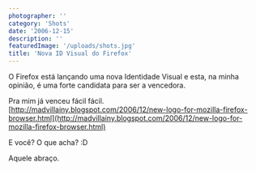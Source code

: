 ```yaml
---
photographer: ''
category: 'Shots'
date: '2006-12-15'
description: ''
featuredImage: '/uploads/shots.jpg'
title: 'Nova ID Visual do Firefox'
---
```


O Firefox está lançando uma nova Identidade Visual e esta, na minha opinião, é uma forte candidata para ser a vencedora.

Pra mim já venceu fácil fácil. [http://madvillainy.blogspot.com/2006/12/new-logo-for-mozilla-firefox-browser.html](http://madvillainy.blogspot.com/2006/12/new-logo-for-mozilla-firefox-browser.html)

E você? O que acha? :D

Aquele abraço.
